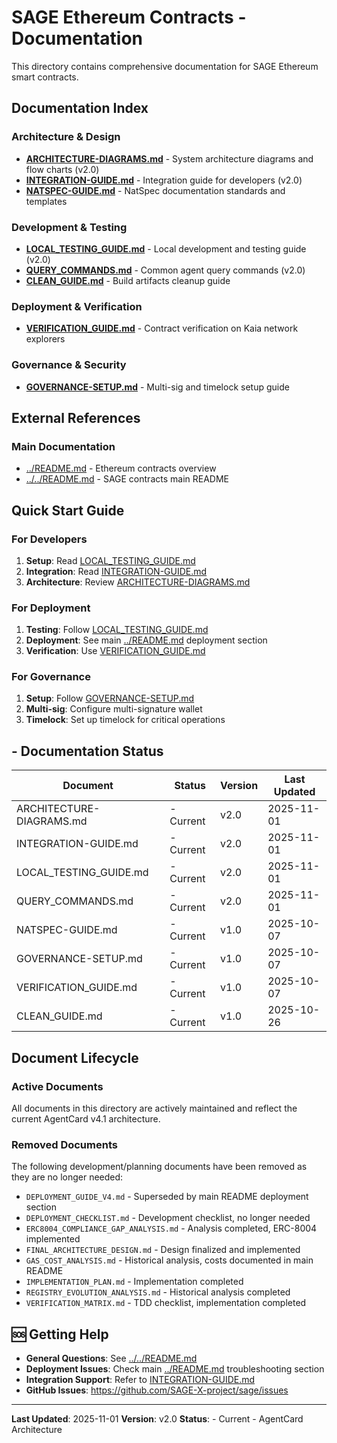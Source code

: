 # SAGE Ethereum Contracts - Documentation

This directory contains comprehensive documentation for SAGE Ethereum smart contracts.

##  Documentation Index

### Architecture & Design
- **[ARCHITECTURE-DIAGRAMS.md](./ARCHITECTURE-DIAGRAMS.md)** - System architecture diagrams and flow charts (v2.0)
- **[INTEGRATION-GUIDE.md](./INTEGRATION-GUIDE.md)** - Integration guide for developers (v2.0)
- **[NATSPEC-GUIDE.md](./NATSPEC-GUIDE.md)** - NatSpec documentation standards and templates

### Development & Testing
- **[LOCAL_TESTING_GUIDE.md](./LOCAL_TESTING_GUIDE.md)** - Local development and testing guide (v2.0)
- **[QUERY_COMMANDS.md](./QUERY_COMMANDS.md)** - Common agent query commands (v2.0)
- **[CLEAN_GUIDE.md](./CLEAN_GUIDE.md)** - Build artifacts cleanup guide

### Deployment & Verification
- **[VERIFICATION_GUIDE.md](./VERIFICATION_GUIDE.md)** - Contract verification on Kaia network explorers

### Governance & Security
- **[GOVERNANCE-SETUP.md](./GOVERNANCE-SETUP.md)** - Multi-sig and timelock setup guide

##  External References

### Main Documentation
- [../README.md](../README.md) - Ethereum contracts overview
- [../../README.md](../../README.md) - SAGE contracts main README

##  Quick Start Guide

### For Developers
1. **Setup**: Read [LOCAL_TESTING_GUIDE.md](./LOCAL_TESTING_GUIDE.md)
2. **Integration**: Read [INTEGRATION-GUIDE.md](./INTEGRATION-GUIDE.md)
3. **Architecture**: Review [ARCHITECTURE-DIAGRAMS.md](./ARCHITECTURE-DIAGRAMS.md)

### For Deployment
1. **Testing**: Follow [LOCAL_TESTING_GUIDE.md](./LOCAL_TESTING_GUIDE.md)
2. **Deployment**: See main [../README.md](../README.md) deployment section
3. **Verification**: Use [VERIFICATION_GUIDE.md](./VERIFICATION_GUIDE.md)

### For Governance
1. **Setup**: Follow [GOVERNANCE-SETUP.md](./GOVERNANCE-SETUP.md)
2. **Multi-sig**: Configure multi-signature wallet
3. **Timelock**: Set up timelock for critical operations

## -  Documentation Status

| Document | Status | Version | Last Updated |
|----------|--------|---------|--------------|
| ARCHITECTURE-DIAGRAMS.md | -  Current | v2.0 | 2025-11-01 |
| INTEGRATION-GUIDE.md | -  Current | v2.0 | 2025-11-01 |
| LOCAL_TESTING_GUIDE.md | -  Current | v2.0 | 2025-11-01 |
| QUERY_COMMANDS.md | -  Current | v2.0 | 2025-11-01 |
| NATSPEC-GUIDE.md | -  Current | v1.0 | 2025-10-07 |
| GOVERNANCE-SETUP.md | -  Current | v1.0 | 2025-10-07 |
| VERIFICATION_GUIDE.md | -  Current | v1.0 | 2025-10-07 |
| CLEAN_GUIDE.md | -  Current | v1.0 | 2025-10-26 |

##  Document Lifecycle

### Active Documents
All documents in this directory are actively maintained and reflect the current AgentCard v4.1 architecture.

### Removed Documents
The following development/planning documents have been removed as they are no longer needed:
- `DEPLOYMENT_GUIDE_V4.md` - Superseded by main README deployment section
- `DEPLOYMENT_CHECKLIST.md` - Development checklist, no longer needed
- `ERC8004_COMPLIANCE_GAP_ANALYSIS.md` - Analysis completed, ERC-8004 implemented
- `FINAL_ARCHITECTURE_DESIGN.md` - Design finalized and implemented
- `GAS_COST_ANALYSIS.md` - Historical analysis, costs documented in main README
- `IMPLEMENTATION_PLAN.md` - Implementation completed
- `REGISTRY_EVOLUTION_ANALYSIS.md` - Historical analysis completed
- `VERIFICATION_MATRIX.md` - TDD checklist, implementation completed

## 🆘 Getting Help

- **General Questions**: See [../../README.md](../../README.md)
- **Deployment Issues**: Check main [../README.md](../README.md) troubleshooting section
- **Integration Support**: Refer to [INTEGRATION-GUIDE.md](./INTEGRATION-GUIDE.md)
- **GitHub Issues**: https://github.com/SAGE-X-project/sage/issues

---

**Last Updated**: 2025-11-01
**Version**: v2.0
**Status**: -  Current - AgentCard Architecture
